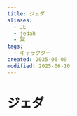 ```yaml
---
title: ジェダ
aliases:
  - JE
  - jedah
  - 冥
tags:
  - キャラクター
created: 2025-06-09
modified: 2025-06-10
---
```


# ジェダ
